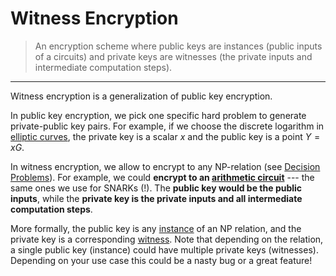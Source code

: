 # Witness Encryption

> An encryption scheme where public keys are instances (public inputs of a circuits) and private keys are witnesses (the private inputs and intermediate computation steps).

---

Witness encryption is a generalization of public key encryption.

In public key encryption, we pick one specific hard problem to generate private-public key pairs.
For example, if we choose the discrete logarithm in [elliptic curves](./elliptic_curve.md), the private key is a scalar $x$ and the public key is a point $Y = xG$.

In witness encryption, we allow to encrypt to any $\mathsf{NP}$-relation (see [Decision Problems](../intro_to_zk/what_is_proving.md#decision-problems)).
For example, we could **encrypt to an [arithmetic circuit](./circuit.md)** --- the same ones we use for SNARKs (!).
The **public key would be the public inputs**, while the **private key is the private inputs and all intermediate computation steps**.

More formally, the public key is any [instance](./instance.md) of an $\mathsf{NP}$ relation, and the private key is a corresponding [witness](./witness.md).
Note that depending on the relation, a single public key (instance) could have multiple private keys (witnesses).
Depending on your use case this could be a nasty bug or a great feature!